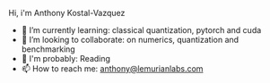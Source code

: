 Hi, i'm Anthony Kostal-Vazquez

- 🌱 I’m currently learning: classical quantization, pytorch and cuda
- 👯 I’m looking to collaborate: on numerics, quantization and benchmarking
- 🧠 I'm probably: Reading
- 📫 How to reach me: anthony@lemurianlabs.com
